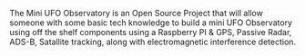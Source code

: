 The Mini UFO Observatory is an Open Source Project that will allow someone with some basic tech knowledge to build a mini UFO Observatory using off the shelf components using a Raspberry PI & GPS, Passive Radar, ADS-B, Satallite tracking, along with electromagnetic interference detection. 
